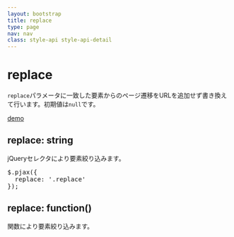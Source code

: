 ```yaml
---
layout: bootstrap
title: replace
type: page
nav: nav
class: style-api style-api-detail
---
```


# replace
`replace`パラメータに一致した要素からのページ遷移をURLを追加せず書き換えて行います。初期値は`null`です。

<a href="{{ site.basepath }}demo/replace/" target="_blank" class="btn btn-primary" role="button">demo</a>

## replace: string
jQueryセレクタにより要素絞り込みます。

<pre class="sh brush: js;">
$.pjax({
  replace: '.replace'
});
</pre>

## replace: function()
関数により要素絞り込みます。
